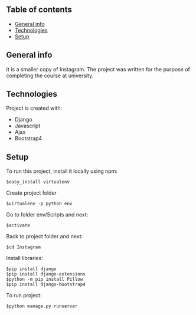 ## Table of contents
* [General info](#general-info)
* [Technologies](#technologies)
* [Setup](#setup)

## General info
It is a smaller copy of Instagram.
The project was written for the purpose of completing the course at university.
	
## Technologies
Project is created with:
* Django
* Javascript
* Ajax
* Bootstrap4

## Setup
To run this project, install it locally using npm:

```
$easy_install virtualenv
```
Create project folder 
```
$virtualenv -p python env
```
Go to folder env/Scripts and next:
```
$activate
```
Back to project folder and next:
```
$cd Instagram
```
Install libraries:
```
$pip install django
$pip install django-extensions
$python -m pip install Pillow
$pip install django-bootstrap4
```
To run project:
```
$python manage.py runserver
```